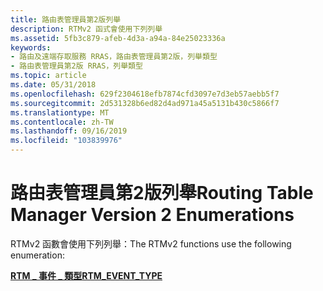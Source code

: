 ```yaml
---
title: 路由表管理員第2版列舉
description: RTMv2 函式會使用下列列舉
ms.assetid: 5fb3c879-afeb-4d3a-a94a-84e25023336a
keywords:
- 路由及遠端存取服務 RRAS，路由表管理員第2版，列舉類型
- 路由表管理員第2版 RRAS，列舉類型
ms.topic: article
ms.date: 05/31/2018
ms.openlocfilehash: 629f2304618efb7874cfd3097e7d3eb57aebb5f7
ms.sourcegitcommit: 2d531328b6ed82d4ad971a45a5131b430c5866f7
ms.translationtype: MT
ms.contentlocale: zh-TW
ms.lasthandoff: 09/16/2019
ms.locfileid: "103839976"
---
```

# <a name="routing-table-manager-version-2-enumerations"></a><span data-ttu-id="7b3c7-105">路由表管理員第2版列舉</span><span class="sxs-lookup"><span data-stu-id="7b3c7-105">Routing Table Manager Version 2 Enumerations</span></span>

<span data-ttu-id="7b3c7-106">RTMv2 函數會使用下列列舉：</span><span class="sxs-lookup"><span data-stu-id="7b3c7-106">The RTMv2 functions use the following enumeration:</span></span>

[<span data-ttu-id="7b3c7-107">**RTM \_ 事件 \_ 類型**</span><span class="sxs-lookup"><span data-stu-id="7b3c7-107">**RTM\_EVENT\_TYPE**</span></span>](/windows/desktop/api/Rtmv2/ne-rtmv2-rtm_event_type)

 

 




